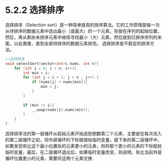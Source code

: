 # 5.2.2 选择排序

选择排序（Selection sort）是一种简单直观的排序算法。它的工作原理是每一次从待排序的数据元素中选出最小（或最大）的一个元素，存放在序列的起始位置，然后，再从剩余未排序元素中继续寻找最小（大）元素，然后放到已排序序列的末尾。以此类推，直到全部待排序的数据元素排完。 选择排序是不稳定的排序方法。

```c++
//选择排序
void selectSort(vector<int>& nums, int n){
    for (int i = 0; i < n; i++){
        int min = i;
        for (int j = i + 1; j < n ; j++) {
            if (nums[j] < nums[min]){
                min = j;
            }
        }
        
        if (min != i){
            __swap(nums[i],nums[min]);
        }
    }
}
```

选择排序法的第一层循环从起始元素开始选到倒数第二个元素，主要是在每次进入的第二层循环之前，将外层循环的下标赋值给临时变量，接下来的第二层循环中，如果发现有比这个最小位置处的元素更小的元素，则将那个更小的元素的下标赋给临时变量，最后，在二层循环退出后，如果临时变量改变，则说明，有比当前外层循环位置更小的元素，需要将这两个元素交换.
